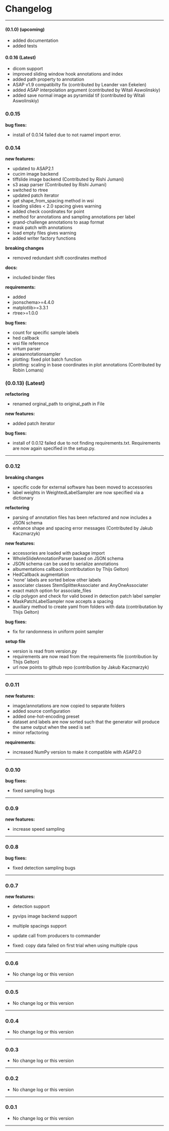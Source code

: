 # Changelog
---

#### (0.1.0) (upcoming)
 - added documentation
 - added tests


#### 0.0.16 (**Latest**)
- dicom support 
- improved sliding window hook annotations and index
- added path property to annotation
- ASAP v1.9 compatibilty fix (contributed by Leander van Eekelen)
- added ASAP interpolation argument  (contributed by Witali Aswolinskiy)
- added save normal image as pyramidal tif (contributed by Witali Aswolinskiy)

### 0.0.15

**bug fixes:**
- install of 0.0.14 failed due to not ruamel import error. 


### 0.0.14

**new features:**
- updated to ASAP2.1
- cucim image backend
- tiffslide image backend  (Contributed by Rishi Jumani)
- s3 asap parser  (Contributed by Rishi Jumani)
- switched to rtree 
- updated patch iterator
- get shape_from_spacing method in wsi
- loading slides < 2.0 spacing gives warning
- added check coordinates for point
- method for annotations and sampling annotations per label
- grand-challenge annotations to asap format
- mask patch with annotations
- load empty files gives warning
- added writer factory functions


**breaking changes**
- removed redundant shift coordinates method

**docs:**
- included binder files

**requirements:**
 - added
  - jsonschema>=4.4.0
  - matplotlib>=3.3.1
  - rtree>=1.0.0

**bug fixes:**
- count for specific sample labels
- hed callback  
- wsi file reference
- virtum parser
- areaannotationsampler
- plotting: fixed plot batch function
- plotting: scaling in base coordinates in plot annotations (Contributed by Robin Lomans)


### (0.0.13) (**Latest**)

**refactoring**
- renamed orginal_path to original_path in File

**new features:**
- added patch iterator

**bug fixes:**
- install of 0.0.12 failed due to not finding requirements.txt. Requirements are now again specified in the setup.py. 

---

### 0.0.12 

**breaking changes**
 - specific code for external software has been moved to accessories
-  label weights in WeightedLabelSampler are now specified via a dictionary

**refactoring**
 - parsing of annotation files has been refactored and now includes a JSON schema
 - enhance shape and spacing error messages (Contributed by Jakub Kaczmarzyk)
  
**new features:**
 - accessories are loaded with package import
 - WholeSlideAnnotationParser based on JSON schema
 - JSON schema can be used to serialize annotations
 - albumentations callback (contributation by Thijs Gelton)
 - HedCallback augmentation
 - 'none' labels are sorted below other labels
 - associater classes StemSplitterAssociater and AnyOneAssociater
 - exact match option for associate_files
 - clip polygon and check for valid boxed in detection patch label sampler
 - MaskPatchLabelSampler now accepts a spacing
 - auxiliary method to create yaml from folders with data (contributation by Thijs Gelton)
 
**bug fixes:**
 - fix for randomness in uniform point sampler 

**setup file**
 - version is read from version.py
 - requirements are now read from the requirements file (contribution by Thijs Gelton)
 - url now points to github repo (contribution by Jakub Kaczmarzyk)
  
---

### 0.0.11

**new features:**
 - image/annotations are now copied to separate folders
 - added source configuration 
 - added one-hot-encoding preset
 - dataset and labels are now sorted such that the generator will produce the same output when the seed is set
 - minor refactoring

**requirements:**
 - increased NumPy version to make it compatible with ASAP2.0

---

### 0.0.10
**bug fixes:**
 - fixed sampling bugs

---

### 0.0.9
**new features:**
 - increase speed sampling

---

### 0.0.8 
**bug fixes:**
 - fixed detection sampling bugs 

---

### 0.0.7
**new features:**
 - detection support
 - pyvips image backend support
 - multiple spacings support
 - update call from producers to commander

 - fixed: copy data failed on first trial when using multiple cpus

---
### 0.0.6 
 - No change log or this version
---
### 0.0.5

- No change log or this version
---
### 0.0.4
- No change log or this version
---
### 0.0.3
- No change log or this version
---
### 0.0.2
- No change log or this version
---
### 0.0.1
- No change log or this version
---

<!-- 
**new features:**

**bug fixes:**

**depreciations:** -->
